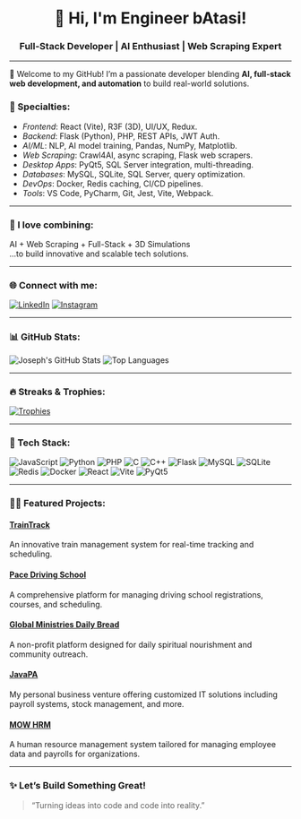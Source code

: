<h1 align="center">👋 Hi, I'm Engineer bAtasi!</h1>
<h3 align="center">Full-Stack Developer | AI Enthusiast | Web Scraping Expert</h3>

---

🚀 Welcome to my GitHub! I’m a passionate developer blending **AI, full-stack web development, and automation** to build real-world solutions.

### 💼 Specialties:
- *Frontend*: React (Vite), R3F (3D), UI/UX, Redux.
- *Backend*: Flask (Python), PHP, REST APIs, JWT Auth.
- *AI/ML*: NLP, AI model training, Pandas, NumPy, Matplotlib.
- *Web Scraping*: Crawl4AI, async scraping, Flask web scrapers.
- *Desktop Apps*: PyQt5, SQL Server integration, multi-threading.
- *Databases*: MySQL, SQLite, SQL Server, query optimization.
- *DevOps*: Docker, Redis caching, CI/CD pipelines.
- *Tools*: VS Code, PyCharm, Git, Jest, Vite, Webpack.

---

### 🧠 I love combining:
AI + Web Scraping + Full-Stack + 3D Simulations  
...to build innovative and scalable tech solutions.

---

### 🌐 Connect with me:
[![LinkedIn](https://img.shields.io/badge/LinkedIn-blue?style=for-the-badge&logo=linkedin)](https://linkedin.com/in/josephOsemba)
[![Instagram](https://img.shields.io/badge/Instagram-E4405F?style=for-the-badge&logo=instagram&logoColor=white)](https://www.instagram.com/josedakul80/)

---

### 📊 GitHub Stats:

![Joseph's GitHub Stats](https://github-readme-stats.vercel.app/api?username=josephOsemba&show_icons=true&theme=github_dark)
![Top Languages](https://github-readme-stats.vercel.app/api/top-langs/?username=josephOsemba&layout=compact&theme=github_dark)

---

### 🔥 Streaks & Trophies:

[![Trophies](https://github-profile-trophy.vercel.app/?username=josephOsemba&theme=algolia&margin-w=15&no-frame=true)](https://github.com/ryo-ma/github-profile-trophy)

---

### 🧰 Tech Stack:

![JavaScript](https://img.shields.io/badge/-JavaScript-black?style=flat-square&logo=javascript)
![Python](https://img.shields.io/badge/-Python-black?style=flat-square&logo=python)
![PHP](https://img.shields.io/badge/-PHP-black?style=flat-square&logo=php)
![C](https://img.shields.io/badge/-C-black?style=flat-square&logo=c)
![C++](https://img.shields.io/badge/-C++-black?style=flat-square&logo=c%2B%2B)
![Flask](https://img.shields.io/badge/-Flask-black?style=flat-square&logo=flask)
![MySQL](https://img.shields.io/badge/-MySQL-black?style=flat-square&logo=mysql)
![SQLite](https://img.shields.io/badge/-SQLite-black?style=flat-square&logo=sqlite)
![Redis](https://img.shields.io/badge/-Redis-black?style=flat-square&logo=redis)
![Docker](https://img.shields.io/badge/-Docker-black?style=flat-square&logo=docker)
![React](https://img.shields.io/badge/-React-black?style=flat-square&logo=react)
![Vite](https://img.shields.io/badge/-Vite-black?style=flat-square&logo=vite)
![PyQt5](https://img.shields.io/badge/-PyQt5-black?style=flat-square&logo=qt)

---

### 🧑‍💻 Featured Projects:

#### [**TrainTrack**](https://traintrack.javapa.com)  
An innovative train management system for real-time tracking and scheduling.

#### [**Pace Driving School**](https://pacedrivingschool.co.ke)  
A comprehensive platform for managing driving school registrations, courses, and scheduling.

#### [**Global Ministries Daily Bread**](https://globalministries-dailybread.org)  
A non-profit platform designed for daily spiritual nourishment and community outreach.

#### [**JavaPA**](https://javapa.com)  
My personal business venture offering customized IT solutions including payroll systems, stock management, and more.

#### [**MOW HRM**](https://mowhrm.com)  
A human resource management system tailored for managing employee data and payrolls for organizations.

---

### ✨ Let’s Build Something Great!
> “Turning ideas into code and code into reality.”
